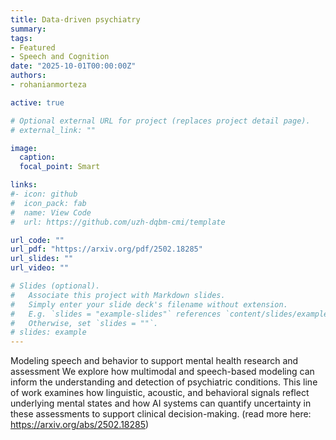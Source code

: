 ```yaml
---
title: Data-driven psychiatry
summary: 
tags:
- Featured
- Speech and Cognition
date: "2025-10-01T00:00:00Z"
authors:
- rohanianmorteza

active: true

# Optional external URL for project (replaces project detail page).
# external_link: ""

image:
  caption: 
  focal_point: Smart

links:
#- icon: github
#  icon_pack: fab
#  name: View Code
#  url: https://github.com/uzh-dqbm-cmi/template

url_code: ""
url_pdf: "https://arxiv.org/pdf/2502.18285"
url_slides: ""
url_video: ""

# Slides (optional).
#   Associate this project with Markdown slides.
#   Simply enter your slide deck's filename without extension.
#   E.g. `slides = "example-slides"` references `content/slides/example-slides.md`.
#   Otherwise, set `slides = ""`.
# slides: example
---
```


Modeling speech and behavior to support mental health research and assessment
We explore how multimodal and speech-based modeling can inform the understanding and detection of psychiatric conditions. This line of work examines how linguistic, acoustic, and behavioral signals reflect underlying mental states and how AI systems can quantify uncertainty in these assessments to support clinical decision-making. (read more here: https://arxiv.org/abs/2502.18285)
